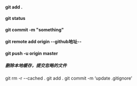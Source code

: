 #### git  add .

#### git  status

#### git  commit -m "something" 

#### git remote add origin --github地址--

#### git  push -u origin master

##### 删除本地缓存，提交忽略的文件
git rm -r --cached .
git add .
git commit -m ‘update .gitignore’
